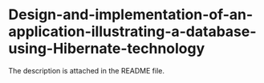 # Design-and-implementation-of-an-application-illustrating-a-database-using-Hibernate-technology
The description is attached in the README file.
